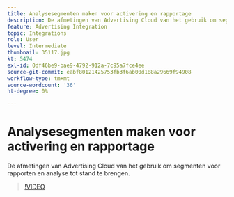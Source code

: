 ```yaml
---
title: Analysesegmenten maken voor activering en rapportage
description: De afmetingen van Advertising Cloud van het gebruik om segmenten voor rapporten en analyse tot stand te brengen.
feature: Advertising Integration
topic: Integrations
role: User
level: Intermediate
thumbnail: 35117.jpg
kt: 5474
exl-id: 0df46be9-bae9-4792-912a-7c95a7fce4ee
source-git-commit: eabf80121425753fb3f6ab00d188a29669f94908
workflow-type: tm+mt
source-wordcount: '36'
ht-degree: 0%

---
```


# Analysesegmenten maken voor activering en rapportage

De afmetingen van Advertising Cloud van het gebruik om segmenten voor rapporten en analyse tot stand te brengen.

>[!VIDEO](https://video.tv.adobe.com/v/35117/?quality=12&learn=on)
